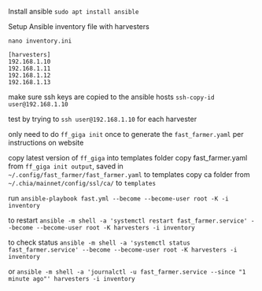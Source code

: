 Install ansible
`sudo apt install ansible`

Setup Ansible inventory file with harvesters

`nano inventory.ini`

```
[harvesters]
192.168.1.10
192.168.1.11
192.168.1.12
192.168.1.13
```

make sure ssh keys are copied to the ansible hosts
`ssh-copy-id user@192.168.1.10`

test by trying to `ssh user@192.168.1.10` for each harvester

only need to do `ff_giga init` once to generate the `fast_farmer.yaml` per instructions on website

copy latest version of `ff_giga` into templates folder
copy fast_farmer.yaml from `ff_giga init output`, saved in `~/.config/fast_farmer/fast_farmer.yaml` to templates
copy ca folder from `~/.chia/mainnet/config/ssl/ca/` to `templates`

run
`ansible-playbook fast.yml --become --become-user root -K -i inventory`

to restart
`ansible -m shell -a 'systemctl restart fast_farmer.service' --become --become-user root -K harvesters -i inventory`

to check status
`ansible -m shell -a 'systemctl status fast_farmer.service' --become --become-user root -K harvesters -i inventory`

or
`ansible -m shell -a 'journalctl -u fast_farmer.service --since "1 minute ago"' harvesters -i inventory`